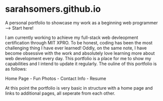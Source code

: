 # sarahsomers.github.io
A personal portfolio to showcase my work as a beginning web programmer --> Start here!
  
I am currently working to achieve my full-stack web devleopment certification through MIT XPRO.  To be honest, coding has been the most challenging thing I have ever learned! Oddly, on the same note, I have become obsessive with the work and absolutely love learning more about web development every day. This portfolio is a place for me to show my capabilities and I intend to update it regularly.  The ouline of this portfolio is as follows:

Home Page - Fun Photos - Contact Info - Resume

At this point the portfolio is very basic in structure with a home page and links to additional pages, all seperate from each other.  
